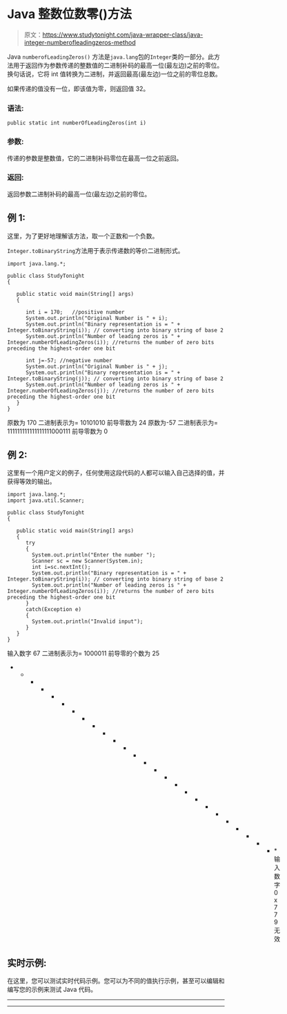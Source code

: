 # Java 整数位数零()方法

> 原文：<https://www.studytonight.com/java-wrapper-class/java-integer-numberofleadingzeros-method>

Java `numberofLeadingZeros()` 方法是`java.lang`包的`Integer`类的一部分。此方法用于返回作为参数传递的整数值的二进制补码的最高一位(最左边)之前的零位。换句话说，它将 int 值转换为二进制，并返回最高(最左边)一位之前的零位总数。

如果传递的值没有一位，即该值为零，则返回值 32。

### 语法:

```
public static int numberOfLeadingZeros(int i)
```

### 参数:

传递的参数是整数值，它的二进制补码零位在最高一位之前返回。

### 返回:

返回参数二进制补码的最高一位(最左边)之前的零位。

## 例 1:

这里，为了更好地理解该方法，取一个正数和一个负数。

`Integer.toBinaryString`方法用于表示传递数的等价二进制形式。

```
import java.lang.*;

public class StudyTonight
{

   public static void main(String[] args) 
   {

      int i = 170;   //positive number
      System.out.println("Original Number is " + i);
      System.out.println("Binary representation is = " + Integer.toBinaryString(i)); // converting into binary string of base 2 
      System.out.println("Number of leading zeros is " + Integer.numberOfLeadingZeros(i)); //returns the number of zero bits preceding the highest-order one bit

      int j=-57; //negative number
      System.out.println("Original Number is " + j);
      System.out.println("Binary representation is = " + Integer.toBinaryString(j)); // converting into binary string of base 2 
      System.out.println("Number of leading zeros is " + Integer.numberOfLeadingZeros(j)); //returns the number of zero bits preceding the highest-order one bit
   }
}
```

原数为 170
二进制表示为= 10101010
前导零数为 24
原数为-57
二进制表示为= 111111111111111111000111
前导零数为 0

## 例 2:

这里有一个用户定义的例子，任何使用这段代码的人都可以输入自己选择的值，并获得等效的输出。

```
import java.lang.*;
import java.util.Scanner;

public class StudyTonight
{

   public static void main(String[] args) 
   {
      try
      {
        System.out.println("Enter the number ");
        Scanner sc = new Scanner(System.in);
        int i=sc.nextInt();
        System.out.println("Binary representation is = " + Integer.toBinaryString(i)); // converting into binary string of base 2 
        System.out.println("Number of leading zeros is " + Integer.numberOfLeadingZeros(i)); //returns the number of zero bits preceding the highest-order one bit
      }
      catch(Exception e)
      {
        System.out.println("Invalid input");
      }
   }
}
```

输入数字
67
二进制表示为= 1000011
前导零的个数为 25
* * * * * * * * * * * * * * * * * * * * * * * * * * *输入数字
0x779
无效

## 实时示例:

在这里，您可以测试实时代码示例。您可以为不同的值执行示例，甚至可以编辑和编写您的示例来测试 Java 代码。

* * *

* * *